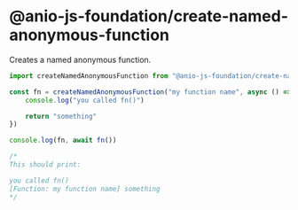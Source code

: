 # @anio-js-foundation/create-named-anonymous-function

Creates a named anonymous function.

```js
import createNamedAnonymousFunction from "@anio-js-foundation/create-named-anonymous-function"

const fn = createNamedAnonymousFunction("my function name", async () => {
	console.log("you called fn()")

	return "something"
})

console.log(fn, await fn())

/*
This should print:

you called fn()
[Function: my function name] something
*/

```

